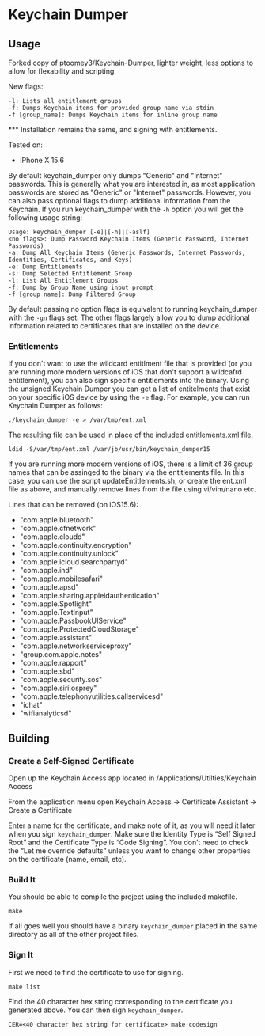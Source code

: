 # Keychain Dumper

## Usage

Forked copy of ptoomey3/Keychain-Dumper, lighter weight, less options to allow for flexability and scripting.

New flags:

    -l: Lists all entitlement groups 
    -f: Dumps Keychain items for provided group name via stdin
    -f [group_name]: Dumps Keychain items for inline group name
    
*** Installation remains the same, and signing with entitlements.

Tested on:   
- iPhone X 15.6

By default keychain_dumper only dumps "Generic" and "Internet" passwords.  This is generally what you are interested in, as most application passwords are stored as "Generic" or "Internet" passwords.  However, you can also pass optional flags to dump additional information from the Keychain.  If you run keychain_dumper with the `-h` option you will get the following usage string:

    Usage: keychain_dumper [-e]|[-h]|[-aslf]
    <no flags>: Dump Password Keychain Items (Generic Password, Internet Passwords)
    -a: Dump All Keychain Items (Generic Passwords, Internet Passwords, Identities, Certificates, and Keys)
    -e: Dump Entitlements
    -s: Dump Selected Entitlement Group
    -l: List All Entitlement Groups
    -f: Dump by Group Name using input prompt
    -f [group name]: Dump Filtered Group

By default passing no option flags is equivalent to running keychain_dumper with the `-gn` flags set.  The other flags largely allow you to dump additional information related to certificates that are installed on the device.

### Entitlements
If you don't want to use the wildcard entitlment file that is provided (or you are running more modern versions of iOS that don't support a wildcafrd entitlement), you can also sign specific entitlements into the binary.  Using the unsigned Keychain Dumper you can get a list of entitelments that exist on your specific iOS device by using the `-e` flag.  For example, you can run Keychain Dumper as follows:

    ./keychain_dumper -e > /var/tmp/ent.xml

The resulting file can be used in place of the included entitlements.xml file.

    ldid -S/var/tmp/ent.xml /var/jb/usr/bin/keychain_dumper15

If you are running more modern versions of iOS, there is a limit of 36 group names that can be assinged to the binary via the entitlements file. In this case, you can use the script updateEntitlements.sh, or create the ent.xml file as above, and manually remove lines from the file using vi/vim/nano etc.

Lines that can be removed (on iOS15.6):
- "com.apple.bluetooth"  
- "com.apple.cfnetwork"  
- "com.apple.cloudd"
- "com.apple.continuity.encryption"
- "com.apple.continuity.unlock"
- "com.apple.icloud.searchpartyd"
- "com.apple.ind"
- "com.apple.mobilesafari"
- "com.apple.apsd"
- "com.apple.sharing.appleidauthentication"
- "com.apple.Spotlight"
- "com.apple.TextInput"
- "com.apple.PassbookUIService"
- "com.apple.ProtectedCloudStorage"
- "com.apple.assistant"
- "com.apple.networkserviceproxy"
- "group.com.apple.notes"
- "com.apple.rapport"
- "com.apple.sbd"
- "com.apple.security.sos"
- "com.apple.siri.osprey"
- "com.apple.telephonyutilities.callservicesd"
- "ichat"
- "wifianalyticsd"    

## Building

### Create a Self-Signed Certificate

Open up the Keychain Access app located in /Applications/Utilties/Keychain Access

From the application menu open Keychain Access -> Certificate Assistant -> Create a Certificate

Enter a name for the certificate, and make note of it, as you will need it later when you sign `keychain_dumper`.  Make sure the Identity Type is “Self Signed Root” and the Certificate Type is “Code Signing”.  You don’t need to check the “Let me override defaults” unless you want to change other properties on the certificate (name, email, etc).

### Build It

You should be able to compile the project using the included makefile.

    make

If all goes well you should have a binary `keychain_dumper` placed in the same directory as all of the other project files.

### Sign It

First we need to find the certificate to use for signing.

    make list

Find the 40 character hex string corresponding to the certificate you generated above. You can then sign `keychain_dumper`.

    CER=<40 character hex string for certificate> make codesign



